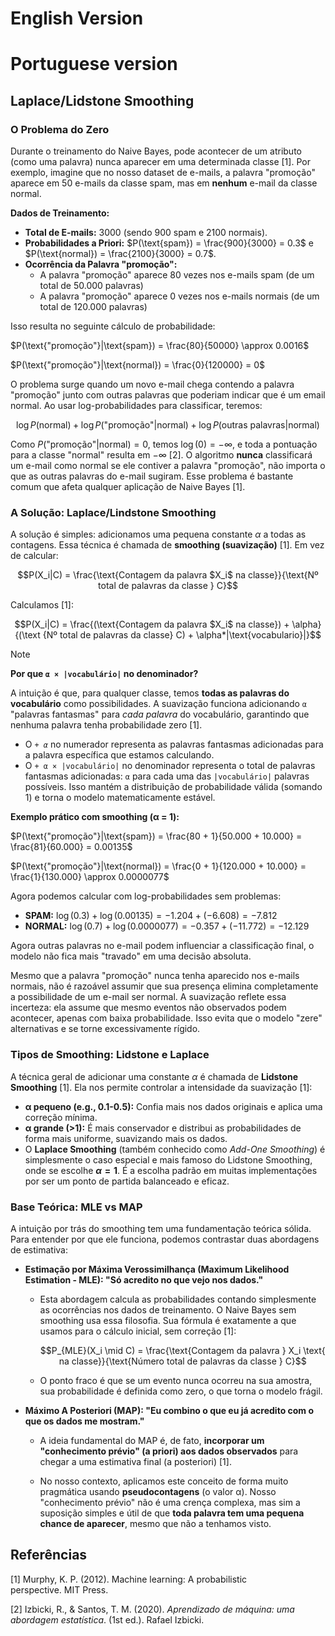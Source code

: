 # English Version

# Portuguese version

## **Laplace/Lidstone Smoothing**

### O Problema do Zero

Durante o treinamento do Naive Bayes, pode acontecer de um atributo (como uma palavra) nunca aparecer em uma determinada classe [1]. Por exemplo, imagine que no nosso dataset de e-mails, a palavra "promoção" aparece em 50 e-mails da classe spam, mas em **nenhum** e-mail da classe normal.

**Dados de Treinamento:**
* **Total de E-mails:** 3000 (sendo 900 spam e 2100 normais).
* **Probabilidades a Priori:** $P(\text{spam}) = \frac{900}{3000} = 0.3$ e $P(\text{normal}) = \frac{2100}{3000} = 0.7$.
* **Ocorrência da Palavra "promoção":**
    * A palavra "promoção" aparece 80 vezes nos e-mails spam (de um total de 50.000 palavras)
    * A palavra "promoção" aparece 0 vezes nos e-mails normais (de um total de 120.000 palavras)

Isso resulta no seguinte cálculo de probabilidade:

$P(\text{"promoção"}|\text{spam}) = \frac{80}{50000} \approx 0.0016$

$P(\text{"promoção"}|\text{normal}) = \frac{0}{120000} = 0$

O problema surge quando um novo e-mail chega contendo a palavra "promoção" junto com outras palavras que poderiam indicar que é um email normal. Ao usar log-probabilidades para classificar, teremos:

$$\log P(\text{normal}) + \log P(\text{"promoção"}|\text{normal}) + \log P(\text{outras palavras}|\text{normal})$$

Como $P(\text{"promoção"}|\text{normal}) = 0$, temos $\log(0) = -\infty$, e toda a pontuação para a classe "normal" resulta em $-\infty$ [2]. O algoritmo **nunca** classificará um e-mail como normal se ele contiver a palavra "promoção", não importa o que as outras palavras do e-mail sugiram. Esse problema é bastante comum que afeta qualquer aplicação de Naive Bayes [1]. 

### A Solução: Laplace/Lindstone Smoothing 

A solução é simples: adicionamos uma pequena constante $\alpha$ a todas as contagens. Essa técnica é chamada de **smoothing (suavização)** [1]. Em vez de calcular:

$$P(X_i|C) = \frac{\text{Contagem da palavra $X_i$ na classe}}{\text{Nº total de palavras da classe } C}$$

Calculamos [1]:

$$P(X_i|C) = \frac{(\text{Contagem da palavra $X_i$ na classe}) + \alpha}{(\text {Nº total de palavras da classe} C) + \alpha*|\text{vocabulario}|}$$

> [!NOTE]
> **Por que `α × |vocabulário|` no denominador?**
> 
> A intuição é que, para qualquer classe, temos **todas as palavras do vocabulário** como possibilidades. A suavização funciona adicionando `α` "palavras fantasmas" para *cada palavra* do vocabulário, garantindo que nenhuma palavra tenha probabilidade zero [1].
> * O *`+ α`* no numerador representa as palavras fantasmas adicionadas para a palavra específica que estamos calculando.
> * O `+ α × |vocabulário|` no denominador representa o total de palavras fantasmas adicionadas: `α` para cada uma das `|vocabulário|` palavras possíveis.
> Isso mantém a distribuição de probabilidade válida (somando 1) e torna o modelo matematicamente estável.

**Exemplo prático com smoothing (α = 1):**

$P(\text{"promoção"}|\text{spam}) = \frac{80 + 1}{50.000 + 10.000} = \frac{81}{60.000} = 0.00135$

$P(\text{"promoção"}|\text{normal}) = \frac{0 + 1}{120.000 + 10.000} = \frac{1}{130.000} \approx 0.0000077$

Agora podemos calcular com log-probabilidades sem problemas:

* **SPAM:** $\log(0.3) + \log(0.00135) = -1.204 + (-6.608) = -7.812$
* **NORMAL:** $\log(0.7) + \log(0.0000077) = -0.357 + (-11.772) = -12.129$

Agora outras palavras no e-mail podem influenciar a classificação final, o modelo não fica mais "travado" em uma decisão absoluta.

Mesmo que a palavra "promoção" nunca tenha aparecido nos e-mails normais, não é razoável assumir que sua presença elimina completamente a possibilidade de um e-mail ser normal. A suavização reflete essa incerteza: ela assume que mesmo eventos não observados podem acontecer, apenas com baixa probabilidade. Isso evita que o modelo "zere" alternativas e se torne excessivamente rígido.

### Tipos de Smoothing: Lidstone e Laplace

A técnica geral de adicionar uma constante $\alpha$ é chamada de **Lidstone Smoothing** [1]. Ela nos permite controlar a intensidade da suavização [1]:

* **α pequeno (e.g., 0.1-0.5):** Confia mais nos dados originais e aplica uma correção mínima.
* **α grande (>1):** É mais conservador e distribui as probabilidades de forma mais uniforme, suavizando mais os dados.
* O **Laplace Smoothing** (também conhecido como *Add-One Smoothing*) é simplesmente o caso especial e mais famoso do Lidstone Smoothing, onde se escolhe **$\alpha = 1$**. É a escolha padrão em muitas implementações por ser um ponto de partida balanceado e eficaz.

### Base Teórica: MLE vs MAP

A intuição por trás do smoothing tem uma fundamentação teórica sólida. Para entender por que ele funciona, podemos contrastar duas abordagens de estimativa:

- **Estimação por Máxima Verossimilhança (Maximum Likelihood Estimation - MLE): "Só acredito no que vejo nos dados."**
    * Esta abordagem calcula as probabilidades contando simplesmente as ocorrências nos dados de treinamento. O Naive Bayes sem smoothing usa essa filosofia. Sua fórmula é exatamente a que usamos para o cálculo inicial, sem correção [1]:
      
      $$P_{MLE}(X_i \mid C) = \frac{\text{Contagem da palavra } X_i \text{ na classe}}{\text{Número total de palavras da classe } C}$$
  
   * O ponto fraco é que se um evento nunca ocorreu na sua amostra, sua probabilidade é definida como zero, o que torna o modelo frágil.

- **Máximo A Posteriori (MAP): "Eu combino o que eu já acredito com o que os dados me mostram."**
    * A ideia fundamental do MAP é, de fato, **incorporar um "conhecimento prévio" (a priori) aos dados observados** para chegar a uma estimativa final (a posteriori) [1]. 
  
    * No nosso contexto, aplicamos este conceito de forma muito pragmática usando **pseudocontagens** (o valor α). Nosso "conhecimento prévio" não é uma crença complexa, mas sim a suposição simples e útil de que **toda palavra tem uma pequena chance de aparecer**, mesmo que não a tenhamos visto.


## Referências

[1] Murphy, K. P. (2012). Machine learning: A probabilistic perspective. MIT Press.

[2] Izbicki, R., & Santos, T. M. (2020). *Aprendizado de máquina: uma abordagem estatística*. (1st ed.). Rafael Izbicki.
